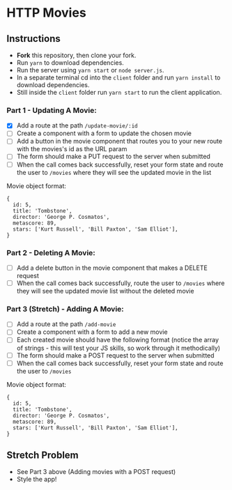 # HTTP Movies

## Instructions

- **Fork** this repository, then clone your fork.
- Run `yarn` to download dependencies.
- Run the server using `yarn start` or `node server.js`.
- In a separate terminal cd into the `client` folder and run `yarn install` to download dependencies.
- Still inside the `client` folder run `yarn start` to run the client application.

### Part 1 - Updating A Movie:

- [x] Add a route at the path `/update-movie/:id`
- [ ] Create a component with a form to update the chosen movie
- [ ] Add a button in the movie component that routes you to your new route with the movies's id as the URL param
- [ ] The form should make a PUT request to the server when submitted
- [ ] When the call comes back successfully, reset your form state and route the user to `/movies` where they will see the updated movie in the list

Movie object format:

```
{
  id: 5,
  title: 'Tombstone',
  director: 'George P. Cosmatos',
  metascore: 89,
  stars: ['Kurt Russell', 'Bill Paxton', 'Sam Elliot'],
}
```

### Part 2 - Deleting A Movie:

- [ ] Add a delete button in the movie component that makes a DELETE request
- [ ] When the call comes back successfully, route the user to `/movies` where they will see the updated movie list without the deleted movie

### Part 3 (Stretch) - Adding A Movie:

- [ ] Add a route at the path `/add-movie`
- [ ] Create a component with a form to add a new movie
- [ ] Each created movie should have the following format (notice the array of strings - this will test your JS skills, so work through it methodically)
- [ ] The form should make a POST request to the server when submitted
- [ ] When the call comes back successfully, reset your form state and route the user to `/movies`

Movie object format:

```
{
  id: 5,
  title: 'Tombstone',
  director: 'George P. Cosmatos',
  metascore: 89,
  stars: ['Kurt Russell', 'Bill Paxton', 'Sam Elliot'],
}
```

## Stretch Problem

- See Part 3 above (Adding movies with a POST request)
- Style the app!
